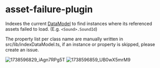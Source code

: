 # asset-failure-plugin

Indexes the current [DataModel](https://create.roblox.com/docs/reference/engine/classes/DataModel) to find instances where its referenced assets failed to load. (E.g. `<Sound>.SoundId`)

The property list per class name are manually written in src/lib/indexDataModel.ts, if an instance or property is skipped, please create an issue.

![1738596829_iAgn7RPg5T](https://github.com/user-attachments/assets/5f0ec220-4356-4ae8-b2dc-4f75c09e14f4)
![1738596859_UB0wX5mrM9](https://github.com/user-attachments/assets/f7fc676a-9973-4e19-a906-c209ac0a568b)
